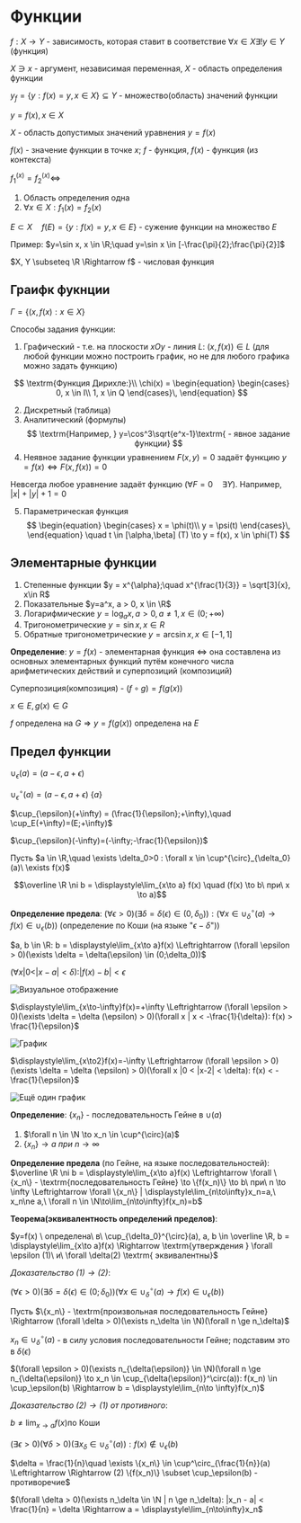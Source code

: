 # Функции

$f : X \to Y$ - зависимость, которая ставит в соответствие $\forall x \in X \exists! y \in Y$ (функция)

$X \ni x$ - аргумент, независимая переменная, $X$ - область определения функции

$y_f = \{y : f(x) = y, x \in X\} \subseteq Y$ - множество(область) значений функции

$y=f(x), x\in X$

$X$ - область допустимых значений уравнения $y=f(x)$

$f(x)$ - значение функции в точке $x$; $f$ - функция, $f(x)$ - функция (из контекста)

$f_1^{(x)}=f_2^{(x)} \Leftrightarrow$
1. Область определения одна
2. $\forall x \in X : f_1(x)=f_2(x)$

$E \subset X \quad f(E) = \{y: f(x)=y, x\in E\}$ - сужение функции на множество $E$

Пример:
$y=\sin x, x \in \R;\quad y=\sin x \in [-\frac{\pi}{2};\frac{\pi}{2}]$

$X, Y \subseteq \R \Rightarrow f$ - числовая функция

## Граифк фукнции

$\Gamma = \{(x, f(x): x \in X\}$

Способы задания функции:
1. Графический - т.е. на плоскости $xOy$ - линия $L$: $(x, f(x)) \in L$ (для любой функции можно построить график, но не для любого графика можно задать функцию)

$$
\textrm{Функция Дирихле:}\\
\chi(x) = 
\begin{equation}
    \begin{cases}
      0, x \in I\\
      1, x \in Q
    \end{cases}\,
\end{equation}
$$ 

2. Дискретный (таблица)
3. Аналитический (формулы)
$$
\textrm{Например, } y=\cos^3\sqrt{e^x-1}\textrm{ - явное задание функции}
$$
4. Неявное задание функции уравнением $F(x,y)=0$ задаёт функцию $y=f(x) \Leftrightarrow F(x, f(x))=0$

Невсегда любое уравнение задаёт функцию ($\forall F = 0 \quad \exists Y$). Например, $|x|+|y|+1=0$

5. Параметрическая функция
$$
\begin{equation}
    \begin{cases}
      x = \phi(t)\\
      y = \psi(t)
    \end{cases}\,
\end{equation}
\quad t \in [\alpha,\beta] (T) \to y = f(x), x \in \phi(T)
$$

## Элементарные функции
1. Степенные функции $y = x^{\alpha};\quad x^{\frac{1}{3}} = \sqrt[3]{x}, x\in R$
2. Показательные $y=a^x, a > 0, x \in \R$
3. Логарифмические $y=\log_a x, a > 0, a \ne 1, x \in (0;+\infty)$
4. Тригонометрические $y = \sin x, x \in R$
5. Обратные тригонометрические $y = \arcsin x, x \in [-1,1]$

**Определение**: $y=f(x)$ - элементарная функция $\Leftrightarrow$ она составлена из основных элементарных функций путём конечного числа арифметических действий и суперпозиций (композиций)

Суперпозиция(композиция) - $(f\circ g) = f(g(x))$

$x \in E, g(x) \in G$

$f$ определена на $G \Rightarrow y = f(g(x))$ определена на $E$

## Предел функции

$\cup_{\epsilon}(a) = (a - \epsilon, a + \epsilon)$

$\cup_{\epsilon}^{\circ}(a) = (a - \epsilon, a + \epsilon) \ \{a\}$

$\cup_{\epsilon}(+\infty) = (\frac{1}{\epsilon};+\infty),\quad \cup_E(+\infty)=(E;+\infty)$

$\cup_{\epsilon}(-\infty)=(-\infty;-\frac{1}{\epsilon})$

Пусть $a \in \R,\quad \exists \delta_0>0 : \forall x \in \cup^{\circ}_{\delta_0}(a)\  \exists f(x)$

$$\overline \R \ni b = \displaystyle\lim_{x\to a} f(x) \quad (f(x) \to b\ при\ x \to a)$$

**Определение предела**: $(\forall \epsilon > 0)(\exists \delta = \delta(\epsilon) \in (0, \delta_0)) : (\forall x \in \cup^{\circ}_{\delta}(a) \to f(x) \in \cup_{\epsilon}(b))$ (определение по Коши (на языке "$\epsilon - \delta$"))

$a, b \in \R: b = \displaystyle\lim_{x\to a}f(x) \Leftrightarrow (\forall \epsilon > 0)(\exists \delta = \delta(\epsilon) \in (0;\delta_0))$

$(\forall x | 0 < |x-a|< \delta): |f(x) - b| < \epsilon$

![Визуальное отображение](10_09_1.jpg)

$\displaystyle\lim_{x\to-\infty}f(x)=+\infty \Leftrightarrow (\forall \epsilon > 0)(\exists \delta = \delta (\epsilon) > 0)(\forall x | x < -\frac{1}{\delta}): f(x) > \frac{1}{\epsilon}$

![График](10_09_2.jpg)

$\displaystyle\lim_{x\to2}f(x)=-\infty \Leftrightarrow (\forall \epsilon > 0)(\exists \delta = \delta (\epsilon) > 0)(\forall x |0 < |x-2| < \delta): f(x) < - \frac{1}{\epsilon}$

![Ещё один график](10_09_3.jpg)

**Определение**: $\{x_n\}$ - последовательность Гейне в $\cup(a)$
1. $\forall n \in \N \to x_n \in \cup^{\circ}(a)$
2. $\{x_n\} \to a\ при\ n \to \infty$

**Определение предела** (по Гейне, на языке последовательностей): $\overline \R \ni b = \displaystyle\lim_{x\to a}f(x) \Leftrightarrow \forall \{x_n\} - \textrm{последовательность Гейне} \to \{f(x_n)\} \to b\ при\ n \to \infty \Leftrightarrow \forall \{x_n\} | \displaystyle\lim_{n\to\infty}x_n=a,\ x_n\ne a,\  \forall n \in \N\to\lim_{n\to\infty}f(x_n)=b$

**Теорема(эквивалентность определений пределов)**:

$y=f(x) \ определена\ в\ \cup_{\delta_0}^{\circ}(a), a, b \in \overline \R, b = \displaystyle\lim_{x\to a}f(x) \Rightarrow \textrm{утверждения } \forall \epsilon (1)\ и\ \forall \delta(2) \textrm{ эквивалентны}$

*Доказательство $(1) \to (2)$*:

$(\forall \epsilon > 0)(\exists \delta = \delta(\epsilon)\in (0;\delta_0))(\forall x \in \cup_\delta^\circ(a)\to f(x) \in \cup_\epsilon(b))$

Пусть $\{x_n\} - \textrm{произвольная последовательность Гейне} \Rightarrow (\forall \delta > 0)(\exists n_\delta \in \N)(\forall n \ge n_\delta)$

$x_n \in \cup^\circ_\delta(a)$ - в силу условия последовательности Гейне; подставим это в $\delta(\epsilon)$

$(\forall \epsilon > 0)(\exists n_{\delta(\epsilon)} \in \N)(\forall n \ge n_{\delta(\epsilon)} \to x_n \in \cup_{\delta(\epsilon)}^\circ(a)): f(x_n) \in \cup_\epsilon(b) \Rightarrow b = \displaystyle\lim_{n\to \infty}f(x_n)$

*Доказательство $(2) \to (1)$ от противного*:

$b \ne \displaystyle\lim_{x\to a}f(x) \textrm{по Коши}$

$(\exists \epsilon > 0)(\forall \delta > 0)(\exists x_\delta \in \cup^\circ_\delta(a)): f(x) \not\in \cup_\epsilon(b)$

$\delta = \frac{1}{n}\quad \exists \{x_n\} \in \cup^\circ_{\frac{1}{n}}(a) \Leftrightarrow \Rightarrow (2) \{f(x_n)\} \subset \cup_\epsilon(b) - противоречие$

$(\forall \delta > 0)(\exists n_\delta \in \N | n \ge n_\delta): |x_n - a| < \frac{1}{n} = \delta \Rightarrow a = \displaystyle\lim_{n\to\infty}x_n$
